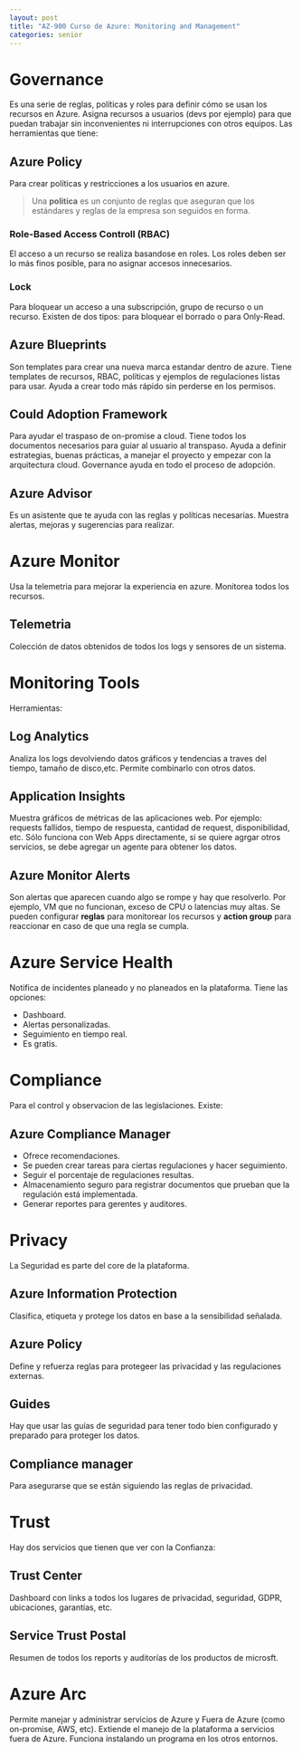 ```yaml
---
layout: post
title: "AZ-900 Curso de Azure: Monitoring and Management"
categories: senior
---
```


<!--more-->

# Governance
Es una serie de reglas, políticas y roles para definir cómo se usan los recursos en Azure. Asigna recursos a usuarios (devs por ejemplo) para que puedan trabajar sin inconvenientes ni interrupciones con otros equipos.
Las herramientas que tiene:

## Azure Policy
Para crear políticas  y restricciones a los usuarios en azure.
> Una **politica** es un conjunto de reglas que aseguran que los estándares y reglas de la empresa son seguidos en forma.

### Role-Based Access Controll (RBAC)
El acceso a un recurso se realiza basandose en roles. Los roles deben ser lo más finos posible, para no asignar accesos innecesarios.

### Lock
Para bloquear un acceso a una subscripción, grupo de recurso o un recurso. Existen de dos tipos: para bloquear el borrado o para Only-Read.

## Azure Blueprints
Son templates para crear una nueva marca estandar dentro de azure. Tiene templates de recursos, RBAC, políticas y ejemplos de regulaciones listas para usar. Ayuda a crear todo más rápido sin perderse en los permisos.

## Could Adoption Framework
Para ayudar el traspaso de on-promise a cloud. Tiene todos los documentos necesarios para guiar al usuario al transpaso. Ayuda a definir estrategias, buenas prácticas, a manejar el proyecto y empezar con la arquitectura cloud. Governance ayuda en todo el proceso de adopción.

## Azure Advisor
Es un asistente que te ayuda con las reglas y políticas necesarias. Muestra alertas, mejoras y sugerencias para realizar.

# Azure Monitor
Usa la telemetria para mejorar la experiencia en azure. Monitorea todos los recursos. 

## Telemetria
Colección de datos obtenidos de todos los logs y sensores de un sistema.

# Monitoring Tools
Herramientas:

## Log Analytics
Analiza los logs devolviendo datos gráficos y tendencias a traves del tiempo, tamaño de disco,etc. Permite combinarlo con otros datos.

## Application Insights
Muestra gráficos de métricas de las aplicaciones web. Por ejemplo: requests fallidos, tiempo de respuesta, cantidad de request, disponibilidad, etc. Sólo funciona con Web Apps directamente, si se quiere agrgar otros servicios, se debe agregar un agente para obtener los datos.

## Azure Monitor Alerts
Son alertas que aparecen cuando algo se rompe y hay que resolverlo. Por ejemplo, VM que no funcionan, exceso de CPU o latencias muy altas. Se pueden configurar **reglas** para monitorear los recursos y **action group** para reaccionar en caso de que una regla se cumpla.

# Azure Service Health
Notifica de incidentes planeado y no planeados en la plataforma. Tiene las opciones:
- Dashboard.
- Alertas personalizadas.
- Seguimiento en tiempo real.
- Es gratis.

# Compliance
Para el control y observacion de las legislaciones. Existe:

## Azure Compliance Manager
- Ofrece recomendaciones.
- Se pueden crear tareas para ciertas regulaciones y hacer seguimiento.
- Seguir el porcentaje de regulaciones resultas.
- Almacenamiento seguro para registrar documentos que prueban que la regulación está implementada.
- Generar reportes para gerentes y auditores.

# Privacy
La Seguridad es parte del core de la plataforma.

## Azure Information Protection
Clasifica, etiqueta y protege los datos en base a la sensibilidad señalada.

## Azure Policy
Define y refuerza reglas para protegeer las privacidad y las regulaciones externas.

## Guides
Hay que usar las guías de seguridad para tener todo bien configurado y preparado para proteger los datos.

## Compliance manager
Para asegurarse que se están siguiendo las reglas de privacidad.

# Trust
Hay dos servicios que tienen que ver con la Confianza:

## Trust Center
Dashboard con links a todos los lugares de privacidad, seguridad, GDPR, ubicaciones, garantías, etc.

## Service Trust Postal
Resumen de todos los reports y auditorías de los productos de microsft.

# Azure Arc
Permite manejar y administrar servicios de Azure y Fuera de Azure (como on-promise, AWS, etc).
Extiende el manejo de la plataforma a servicios fuera de Azure. Funciona instalando un programa en los otros entornos.